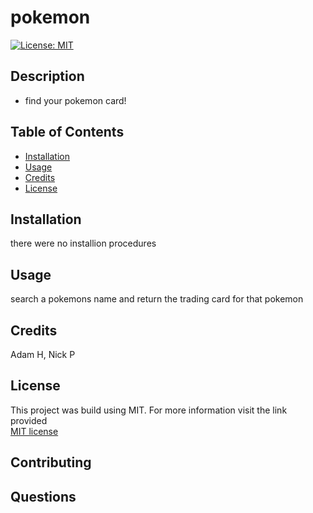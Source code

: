 # pokemon
  [![License: MIT](https://img.shields.io/badge/License-MIT-yellow.svg)](https://opensource.org/licenses/MIT)

  ## Description

  * find your pokemon card!

  ## Table of Contents

* [Installation](#installation)
* [Usage](#usage)
* [Credits](#credits)
* [License](#license)


## Installation
there were no installion procedures

## Usage

search a pokemons name and return the trading card for that pokemon

## Credits

Adam H, Nick P

## License

  This project was build using MIT. For more information visit the link provided    
[MIT license](https://opensource.org/licenses/MIT)

## Contributing

## Questions
